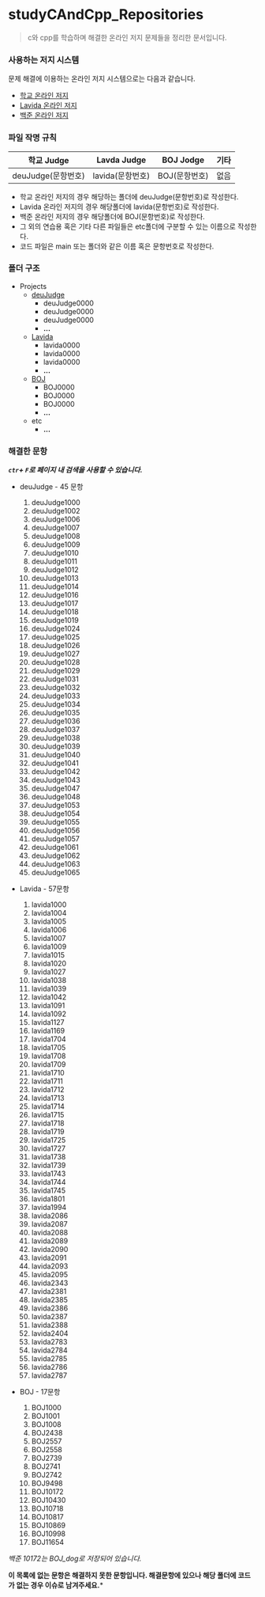 # studyCAndCpp_Repositories

> c와 cpp를 학습하며 해결한 온라인 저지 문제들을 정리한 문서입니다.

### 사용하는 저지 시스템
문제 해결에 이용하는 온라인 저지 시스템으로는 다음과 같습니다.

* [학교 온라인 저지](http://judge.aoikazto.com)
* [Lavida 온라인 저지](https://judge.lavida.us)
* [백준 온라인 저지](https://www.acmicpc.net) 

### 파일 작명 규칙
학교 Judge| Lavda Judge | BOJ Jodge | 기타 
--|--|--|--|
deuJudge(문항번호)|lavida(문항번호)|BOJ(문항번호)|없음|

* 학교 온라인 저지의 경우 해당하는 폴더에 deuJudge(문항번호)로 작성한다.
* Lavida 온라인 저지의 경우 해당폴더에 lavida(문항번호)로 작성한다.
* 백준 온라인 저지의 경우 해당폴더에 BOJ(문항번호)로 작성한다.
* 그 외의 연습용 혹은 기타 다른 파일들은 etc폴더에 구분할 수 있는 이름으로 작성한다.
* 코드 파일은 main 또는 폴더와 같은 이름 혹은 문항번호로 작성한다.

### 폴더 구조

* Projects
    * [deuJudge](./tree/master/deuJudge)
        * deuJudge0000
        * deuJudge0000
        * deuJudge0000
        * **...**
    * [Lavida](./tree/master/BOJ)
        * lavida0000
        * lavida0000
        * lavida0000
        * **...**
    * [BOJ](./tree/master/BOJ)
        * BOJ0000
        * BOJ0000
        * BOJ0000
        * **...**
    * etc
        * **...**

### 해결한 문항
***`ctr`+ `F`로 페이지 내 검색을 사용할 수 있습니다.***

* deuJudge - 45 문항
    1. deuJudge1000
    1. deuJudge1002
    1. deuJudge1006
    1. deuJudge1007
    1. deuJudge1008
    1. deuJudge1009
    1. deuJudge1010
    1. deuJudge1011
    1. deuJudge1012
    1. deuJudge1013
    1. deuJudge1014
    1. deuJudge1016
    1. deuJudge1017
    1. deuJudge1018
    1. deuJudge1019
    1. deuJudge1024
    1. deuJudge1025
    1. deuJudge1026
    1. deuJudge1027
    1. deuJudge1028
    1. deuJudge1029
    1. deuJudge1031
    1. deuJudge1032
    1. deuJudge1033
    1. deuJudge1034
    1. deuJudge1035
    1. deuJudge1036
    1. deuJudge1037
    1. deuJudge1038
    1. deuJudge1039
    1. deuJudge1040
    1. deuJudge1041
    1. deuJudge1042
    1. deuJudge1043
    1. deuJudge1047
    1. deuJudge1048
    1. deuJudge1053
    1. deuJudge1054
    1. deuJudge1055
    1. deuJudge1056
    1. deuJudge1057
    1. deuJudge1061
    1. deuJudge1062
    1. deuJudge1063
    1. deuJudge1065

* Lavida - 57문항
    1. lavida1000
    1. lavida1004
    1. lavida1005
    1. lavida1006
    1. lavida1007
    1. lavida1009
    1. lavida1015
    1. lavida1020
    1. lavida1027
    1. lavida1038
    1. lavida1039
    1. lavida1042
    1. lavida1091
    1. lavida1092
    1. lavida1127
    1. lavida1169
    1. lavida1704
    1. lavida1705
    1. lavida1708
    1. lavida1709
    1. lavida1710
    1. lavida1711
    1. lavida1712
    1. lavida1713
    1. lavida1714
    1. lavida1715
    1. lavida1718
    1. lavida1719
    1. lavida1725
    1. lavida1727
    1. lavida1738
    1. lavida1739
    1. lavida1743
    1. lavida1744
    1. lavida1745
    1. lavida1801
    1. lavida1994
    1. lavida2086
    1. lavida2087
    1. lavida2088
    1. lavida2089
    1. lavida2090
    1. lavida2091
    1. lavida2093
    1. lavida2095
    1. lavida2343
    1. lavida2381
    1. lavida2385
    1. lavida2386
    1. lavida2387
    1. lavida2388
    1. lavida2404
    1. lavida2783
    1. lavida2784
    1. lavida2785
    1. lavida2786
    1. lavida2787

* BOJ - 17문항
    1. BOJ1000
    1. BOJ1001
    1. BOJ1008
    1. BOJ2438
    1. BOJ2557
    1. BOJ2558
    1. BOJ2739
    1. BOJ2741
    1. BOJ2742
    1. BOJ9498
    1. BOJ10172
    1. BOJ10430
    1. BOJ10718
    1. BOJ10817
    1. BOJ10869
    1. BOJ10998
    1. BOJ11654

    
_백준 10172는 BOJ\_dog로 저장되어 있습니다._

**이 목록에 없는 문항은 해결하지 못한 문항입니다. 해결문항에 있으나 해당 폴더에 코드가 없는 경우 이슈로 남겨주세요.***